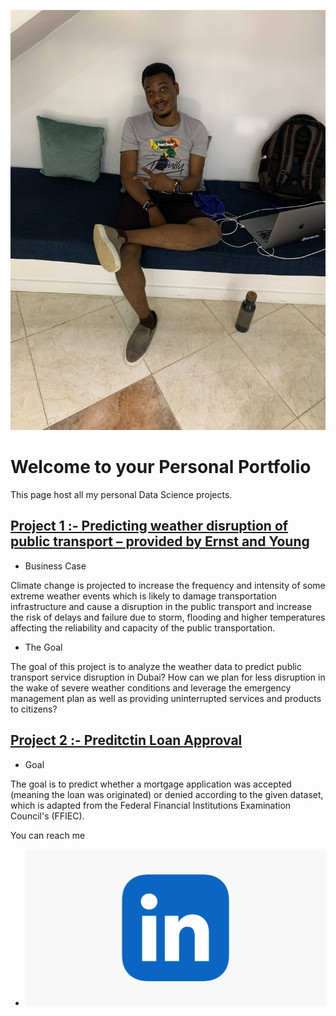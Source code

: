 ![](/images/Image%20from%20iOS%20(2).jpg)

# Welcome to your Personal Portfolio

This page host all my personal Data Science projects.

## [Project 1 :- Predicting weather disruption of public transport – provided by Ernst and Young](https://fabiyiopeyemi94.medium.com/datathon2020-predicting-weather-disruption-of-public-transport-86373a19e6bc)

+ Business Case

Climate change is projected to increase the frequency and intensity of some extreme weather events which is likely to damage transportation infrastructure and cause a disruption in the public transport and increase the risk of delays and failure due to storm, flooding and higher temperatures affecting the reliability and capacity of the public transportation.

- The Goal

The goal of this project is to analyze the weather data to predict public transport service disruption in Dubai? How can we plan for less disruption in the wake of severe weather conditions and leverage the emergency management plan as well as providing uninterrupted services and products to citizens?
 

## [Project 2 :- Preditctin Loan Approval](https://github.com/Opiano1/Mortgage-Approval-Loan-Prediction)

+  Goal 

The goal is to predict whether a mortgage application was accepted (meaning the loan was originated) or denied according to the given dataset, which is adapted from the Federal Financial Institutions Examination Council's (FFIEC).


You can reach me 

+ [![](/images/linkedin.png)](https://www.linkedin.com/in/opeyemifabiyi/)
